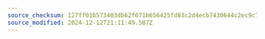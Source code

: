 ```yaml
---
source_checksum: 127ff01b573403db62f071b656425fd83c2d4ecb7430644c2ec9c735eef2fd18
source_modified: 2024-12-12T21:11:49.587Z
---
```



